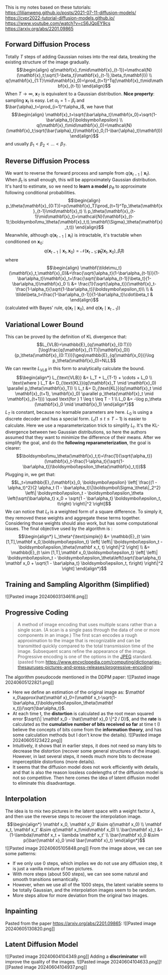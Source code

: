 This is my notes based on these tutorials:
https://lilianweng.github.io/posts/2021-07-11-diffusion-models/
https://cvpr2022-tutorial-diffusion-models.github.io/
https://www.youtube.com/watch?v=cS6JQpEY9cs
https://arxiv.org/abs/2201.09865
## Forward Diffusion Process
Totally $T$ steps of adding Gaussian noises into the real data, breaking the existing structure of the image gradually.
$$\begin{align}
q(\mathbf{x}_t\mid\mathbf{x}_{t-1})=\mathcal{N}(\mathbf{x}_t;\sqrt{1-\beta_t}\mathbf{x}_{t-1},\beta_t\mathbf{I}) \\
q(\mathbf{x}_{1:T}\mid\mathbf{x}_0)=\prod_{t=1}^Tq(\mathbf{x}_t\mid\mathbf{x}_{t-1})
\end{align}$$
When $T\rightarrow\infty$, $\mathbf{x}_T$ is equivalent to a Gaussian distribution.
**Nice property**: sampling $\mathbf{x}_t$ is easy. Let $\alpha_t=1-\beta_t$ and $\bar{\alpha}_t=\prod_{i=1}^t\alpha_i$, we have that$$\begin{align}
\mathbf{x}_t=\sqrt{\bar\alpha_t}\mathbf{x_0}+\sqrt{1-\bar\alpha_t}{\boldsymbol\epsilon} \\
q(\mathbf{x}_t\mid\mathbf{x}_0)=\mathcal{N}(\mathbf{x}_t;\sqrt{\bar{\alpha}_t}\mathbf{x}_0,(1-\bar{\alpha}_t)\mathbf{I})
\end{align}$$ and usually $\beta_1<\beta_2<\ldots<\beta_T$.

## Reverse Diffusion Process
We want to reverse the forward process and sample from $q(\mathbf{x}_{t-1}\mid\mathbf{x}_t)$. When $\beta_t$ is small enough, this will be approximately Gaussian distribution.
It's hard to estimate, so we need to **learn a model** $p_\theta$ to approximate following conditional probabilities. $$\begin{align}
p_\theta(\mathbf{x}_{0:T})=p(\mathbf{x}_T)\prod_{t=1}^Tp_\theta(\mathbf{x}_{t-1}\mid\mathbf{x}_t) \\ 
p_\theta(\mathbf{x}_{t-1}\mid\mathbf{x}_t)=\mathcal{N}(\mathbf{x}_{t-1};\boldsymbol\mu_\theta(\mathbf{x}_t,t),\mathbf{\Sigma}_\theta(\mathbf{x}_t,t))
\end{align}$$
Meanwhile, although $q(\mathbf{x}_{t-1}\mid\mathbf{x}_t)$ is intractable, it's tractable when conditioned on $\mathbf{x}_0$:
$$q(\mathbf{x}_{t-1}\mid\mathbf{x}_t,\mathbf{x}_0)=\mathcal{N}(\mathbf{x}_{t-1};\boldsymbol{\tilde\mu_t}(\mathbf{x}_t,\mathbf{x}_0),\tilde\beta_t\mathbf{I})$$
where $$\begin{align}
\mathbf{\tilde\mu_t}(\mathbf{x}_t,\mathbf{x}_0)&=\frac{\sqrt{\alpha_t}(1-\bar\alpha_{t-1})}{1-\bar\alpha_t}\mathbf{x}_t+\frac{\sqrt{\bar\alpha_{t-1}}\beta_t}{1-\bar\alpha_t}\mathbf{x}_0 \\
&= \frac{1}{\sqrt{\alpha_t}}(\mathbf{x}_t-\frac{1-\alpha_t}{\sqrt{1-\bar\alpha_t}}\boldsymbol\epsilon_t)\\
\\
& \tilde\beta_t=\frac{1-\bar\alpha_{t-1}}{1-\bar\alpha_t}\cdot\beta_t &
\end{align}$$ (calculated with Bayes' rule, $q(\mathbf{x}_t\mid\mathbf{x}_0)$, and $q(\mathbf{x}_t\mid\mathbf{x}_{t-1})$)

## Variational Lower Bound
This can be proved by the definition of KL divergence that:
$$L_{VLB}=\mathbb{E}_{q(\mathbf{x}_{0:T})}[\log\frac{q(\mathbf{x}_{1:T}|\mathbf{x}_0)}{p_\theta(\mathbf{x}_{0:T})}]\geq\mathbb{E}_{q(\mathbf{x_0})}\log p_\theta(\mathbf{x}_0)=NLL$$
We can rewrite $L_{VLB}$ in this form to analytically calculate the bound.
$$\begin{align*} L_{\text{VLB}} &= L_T + L_{T-1} + \cdots + L_0 \\ \text{where } L_T &= D_{\text{KL}}(q(\mathbf{x}_T \mid \mathbf{x}_0) \parallel p_\theta(\mathbf{x}_T)) \\ L_t &= D_{\text{KL}}(q(\mathbf{x}_t \mid \mathbf{x}_{t+1}, \mathbf{x}_0) \parallel p_\theta(\mathbf{x}_t \mid \mathbf{x}_{t+1})) \quad \text{for } 1 \leq t \leq T - 1 \\ L_0 &= -\log p_\theta (\mathbf{x}_0 \mid \mathbf{x}_1) \end{align*}$$
$L_T$ is constant, because no learnable parameters are here. $L_0$ is using a discrete decoder and has a special form. $L_t (1 \leq t \leq T - 1)$ is easier to calculate.
Here we use a reparameterization trick to simplify $L_t$. It's the KL-divergence between two Gaussian distributions, so here the authors assumed that they want to minimize the difference of their means. After we simplify the goal, and do the **following reparameterization**, the goal is clearer:
$$\boldsymbol\mu_\theta(\mathbf{x}_t,t)=\frac{1}{\sqrt{\alpha_t}}(\mathbf{x}_t-\frac{1-\alpha_t}{\sqrt{1-\bar\alpha_t}}\boldsymbol\epsilon_\theta(\mathbf{x}_t,t))$$
Plugging in, we get that:
$$L_t=\mathbb{E}_{\mathbf{x}_0, \boldsymbol\epsilon} \left[ \frac{(1 - \alpha_t)^2}{2 \alpha_t (1 - \bar\alpha_t)\|\boldsymbol\Sigma_\theta\|_2^2} \left\| \boldsymbol\epsilon_t - \boldsymbol\epsilon_\theta \left(\sqrt{\bar\alpha_t} x_0 + \sqrt{1 - \bar\alpha_t} \boldsymbol\epsilon_t, t\right) \right\|^2 \right]$$
We can notice that $L_t$ is a weighted form of a square difference. To simply it, they removed these weights and aggregate these terms together. Considering those weights should also work, but has some computational issues.
The final objective used by the algorithm is :$$\begin{align*} L_\theta^{\text{simple}} &= \mathbb{E}_{t \sim [1,T],\mathbf x_0,\boldsymbol\epsilon_t} \left[ \left\| \boldsymbol\epsilon_t - \boldsymbol\epsilon_\theta(\mathbf x_t, t) \right\|^2 \right] \\ &= \mathbb{E}_{t \sim [1,T],\mathbf x_0,\boldsymbol\epsilon_t} \left[ \left\| \boldsymbol\epsilon_t - \boldsymbol\epsilon_\theta\left(\sqrt{\bar\alpha_t} \mathbf x_0 + \sqrt{1 - \bar\alpha_t} \boldsymbol\epsilon_t, t\right) \right\|^2 \right] \end{align*}$$
## Training and Sampling Algorithm (Simplified)
![[Pasted image 20240603134616.png]]
## Progressive Coding
> A method of image encoding that uses multiple scans rather than a single scan. (A scan is a single pass through the data of one or more components in an image.) The first scan encodes a rough approximation to the image that is recognizable and can be transmitted quickly compared to the total transmission time of the image. Subsequent scans refine the appearance of the image. Progressive encoding is one of the options in the [JPEG](https://www.encyclopedia.com/science-and-technology/computers-and-electrical-engineering/computers-and-computing/jpeg#1O11JPEG) standard. 
> (pasted from https://www.encyclopedia.com/computing/dictionaries-thesauruses-pictures-and-press-releases/progressive-encoding)

The algorithm pseudocode mentioned in the DDPM paper:
![[Pasted image 20240605122821.png]]
- Here we define an estimation of the original image as: $\mathbf x_0\approx\hat{\mathbf x}_0=(\mathbf x_t-\sqrt{1-\bar\alpha_t}\boldsymbol\epsilon_\theta(\mathbf x_t))/\sqrt{\bar\alpha_t}$.
- At each time t, the **distortion** is calculated as the root mean squared error $\sqrt{\| \mathbf x_0 - \hat{\mathbf x}_0 \|^2 / D}$, and the **rate** is calculated as the **cumulative number of bits received so far** at time t (I believe the concepts of bits come from the **information theory**, and has some calculation methods but I don't know the details).
![[Pasted image 20240605123422.png]]
- Intuitively, it shows that in earlier steps, it does not need so many bits to decrease the distortion (recover some general structures of the image). However, in last several steps, it needs much more bits to decrease imperceptible distortions (more details).
-  It seems that the diffusion model does not work efficiently with details, and that is also the reason lossless codelengths of the diffusion model is not so competitive. Then here comes the idea of latent diffusion model to eliminate this disadvantage.
## Interpolation
The idea is to mix two pictures in the latent space with a weight factor $\lambda$, and then use the reverse steps to recover the interpolation image.
$$\begin{align*}
\mathbf x_0, \mathbf x_0' &\sim q(\mathbf x_0) \\
\mathbf x_t, \mathbf x_t' &\sim q(\mathbf x_t\mid\mathbf x_0) \\
\bar{\mathbf x}_t &= (1-\lambda)\mathbf x_t + \lambda \mathbf x_t' \\
\bar{\mathbf x}_0 &\sim p(\bar{\mathbf x}_0 \mid \bar{\mathbf x}_t)
\end{align*}$$
![[Pasted image 20240605105848.png]]
From the image above, we can see some patterns:
- If we only use 0 steps, which implies we do not use any diffusion step, it is just a vanilla mixture of two pictures. 
- With more steps (about 500 steps), we can see some natural and smooth transitions semantically. 
- However, when we use all of the 1000 steps, the latent variable seems to be totally Gaussian, and the interpolation images seem to be random. 
- More steps allow for more deviation from the original two images.
##  Inpainting
Pasted from the paper https://arxiv.org/abs/2201.09865:
![[Pasted image 20240605130820.png]]
## Latent Diffusion Model
![[Pasted image 20240604104349.png]]
Adding a **discriminator** will improve the quality of the images.
![[Pasted image 20240604104633.png]]![[Pasted image 20240604104937.png]]